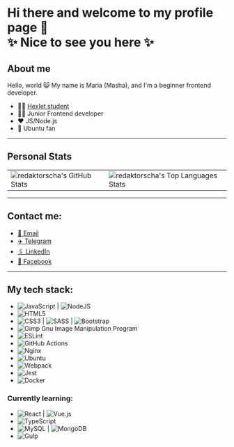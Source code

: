 # Hi there and welcome to my profile page 👋 <br>✨ Nice to see you here ✨


## About me
Hello, world 😺
My name is Maria (Masha), and I'm a beginner frontend developer.
- 👩‍🎓 [Hexlet student](https://ru.hexlet.io/my)
- 👩‍💻 Junior  Frontend developer
- ❤️ JS/Node.js 
- 🐧 Ubuntu fan

---

## Personal Stats

<table>
  <tr>
    <td>
      <img src="https://github-readme-stats.vercel.app/api?username=redaktorscha&theme=radical" alt="redaktorscha's GitHub Stats">      
    </td>
    <td>
      <img src="https://github-readme-stats.vercel.app/api/top-langs/?username=redaktorscha&theme=radical" alt="redaktorscha's Top Languages Stats">
    </td>
  </tr>
</table>


---

## Contact me:

- [📧 Email](mailto:nasonkina@yandex.ru) 
- [✈️ Telegram](https://t.me/redaktorscha)
- [🖇️ LinkedIn](https://www.linkedin.com/in/maria-nasonkina-b4a9501a2)
- [💬 Facebook](https://fb.com/100001487273896)

---


## My tech stack:

- ![JavaScript](https://img.shields.io/badge/javascript-%23323330.svg?style=for-the-badge&logo=javascript&logoColor=%23F7DF1E) | ![NodeJS](https://img.shields.io/badge/node.js-6DA55F?style=for-the-badge&logo=node.js&logoColor=white)
- ![HTML5](https://img.shields.io/badge/html5-%23E34F26.svg?style=for-the-badge&logo=html5&logoColor=white)
- ![CSS3](https://img.shields.io/badge/css3-%231572B6.svg?style=for-the-badge&logo=css3&logoColor=white) | ![SASS](https://img.shields.io/badge/SASS-hotpink.svg?style=for-the-badge&logo=SASS&logoColor=white) | ![Bootstrap](https://img.shields.io/badge/bootstrap-%23563D7C.svg?style=for-the-badge&logo=bootstrap&logoColor=white)
- ![Gimp Gnu Image Manipulation Program](https://img.shields.io/badge/Gimp-657D8B?style=for-the-badge&logo=gimp&logoColor=FFFFFF)
- ![ESLint](https://img.shields.io/badge/ESLint-4B3263?style=for-the-badge&logo=eslint&logoColor=white)
- ![GitHub Actions](https://img.shields.io/badge/github%20actions-%232671E5.svg?style=for-the-badge&logo=githubactions&logoColor=white)
- ![Nginx](https://img.shields.io/badge/nginx-%23009639.svg?style=for-the-badge&logo=nginx&logoColor=white)
- ![Ubuntu](https://img.shields.io/badge/Ubuntu-E95420?style=for-the-badge&logo=ubuntu&logoColor=white)
- ![Webpack](https://img.shields.io/badge/webpack-%238DD6F9.svg?style=for-the-badge&logo=webpack&logoColor=black)
- ![Jest](https://img.shields.io/badge/-jest-%23C21325?style=for-the-badge&logo=jest&logoColor=white)
- ![Docker](https://img.shields.io/badge/docker-%230db7ed.svg?style=for-the-badge&logo=docker&logoColor=white)

### Currently learning:

- ![React](https://img.shields.io/badge/react-%2320232a.svg?style=for-the-badge&logo=react&logoColor=%2361DAFB) | ![Vue.js](https://img.shields.io/badge/vuejs-%2335495e.svg?style=for-the-badge&logo=vuedotjs&logoColor=%234FC08D)
- ![TypeScript](https://img.shields.io/badge/typescript-%23007ACC.svg?style=for-the-badge&logo=typescript&logoColor=white)
- ![MySQL](https://img.shields.io/badge/mysql-%2300f.svg?style=for-the-badge&logo=mysql&logoColor=white) | ![MongoDB](https://img.shields.io/badge/MongoDB-%234ea94b.svg?style=for-the-badge&logo=mongodb&logoColor=white)
- ![Gulp](https://img.shields.io/badge/GULP-%23CF4647.svg?style=for-the-badge&logo=gulp&logoColor=white)
